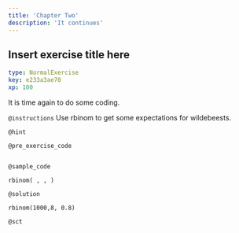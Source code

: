 ```yaml
---
title: 'Chapter Two'
description: 'It continues'
---
```


## Insert exercise title here

```yaml
type: NormalExercise
key: e233a3ae70
xp: 100
```

It is time again to do some coding.

`@instructions`
Use rbinom to get some expectations for wildebeests.

`@hint`


`@pre_exercise_code`
```{r}

```

`@sample_code`
```{r}
rbinom( , , )
```

`@solution`
```{r}
rbinom(1000,8, 0.8)
```

`@sct`
```{r}

```
